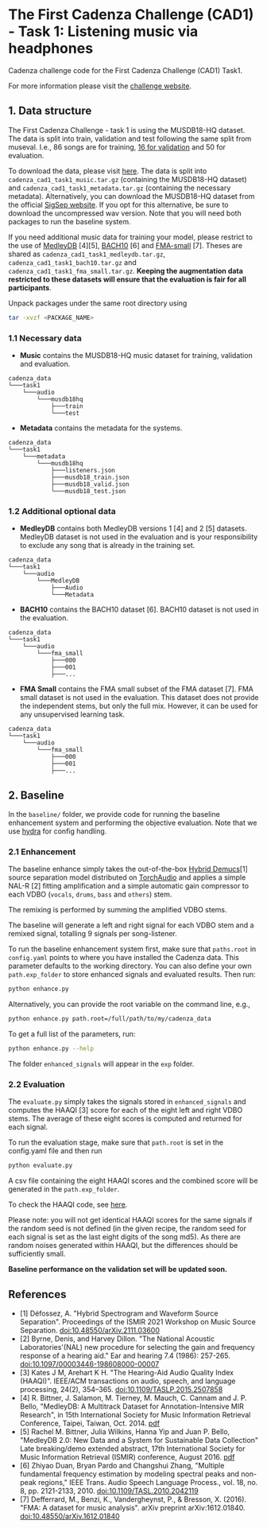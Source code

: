 # The First Cadenza Challenge (CAD1) - Task 1: Listening music via headphones


Cadenza challenge code for the First Cadenza Challenge (CAD1) Task1.

For more information please visit the [challenge website](https://cadenzachallenge.org/docs/cadenza1/cc1_intro).

## 1. Data structure
The First Cadenza Challenge - task 1 is using the MUSDB18-HQ dataset.
The data is split into train, validation and test following the same split from museval.
I.e., 86 songs are for training, [16 for validation](validation_tracks:) and 50 for evaluation.

To download the data, please visit [here](https://forms.gle/UQkuCxqQVxZtGggPA). The data is split into `cadenza_cad1_task1_music.tar.gz` (containing the MUSDB18-HQ dataset) and
`cadenza_cad1_task1_metadata.tar.gz` (containing the necessary metadata). Alternatively, you can download the MUSDB18-HQ dataset from the official [SigSep website](https://sigsep.github.io/datasets/musdb.html#musdb18-hq-uncompressed-wav).
If you opt for this alternative, be sure to download the uncompressed wav version. Note that you will need both packages to run the baseline system.

If you need additional music data for training your model, please restrict to the use of [MedleyDB](https://medleydb.weebly.com/) [4][5],
[BACH10](https://labsites.rochester.edu/air/resource.html) [6] and [FMA-small](https://github.com/mdeff/fma) [7].
Theses are shared as `cadenza_cad1_task1_medleydb.tar.gz`, `cadenza_cad1_task1_bach10.tar.gz` and `cadenza_cad1_task1_fma_small.tar.gz`.
**Keeping the augmentation data restricted to these datasets will ensure that the evaluation is fair for all participants**.

Unpack packages under the same root directory using
```bash
tar -xvzf <PACKAGE_NAME>
```

### 1.1 Necessary data
* **Music** contains the MUSDB18-HQ music dataset for training, validation and evaluation.
```text
cadenza_data
└───task1
    └───audio
        └───musdb18hq
            ├───train
            └───test
```
* **Metadata** contains the metadata for the systems.
```text
cadenza_data
└───task1
    └───metadata
        └───musdb18hq
            ├───listeners.json
            ├───musdb18_train.json
            ├───musdb18_valid.json
            └───musdb18_test.json
```

### 1.2 Additional optional data
* **MedleyDB** contains both MedleyDB versions 1 [4] and 2 [5] datasets.
MedleyDB dataset is not used in the evaluation and is your responsibility to exclude any song that is already in the training set.
```text
cadenza_data
└───task1
    └───audio
        └───MedleyDB
            ├───Audio
            └───Metadata
```

* **BACH10** contains the BACH10 dataset [6].
BACH10 dataset is not used in the evaluation.
```text
cadenza_data
└───task1
    └───audio
        └───fma_small
            ├───000
            ├───001
            ├───...
```

* **FMA Small** contains the FMA small subset of the FMA dataset [7].
FMA small dataset is not used in the evaluation. This dataset does not provide the independent stems, but only the full mix.
However, it can be used for any unsupervised learning task.
```text
cadenza_data
└───task1
    └───audio
        └───fma_small
            ├───000
            ├───001
            ├───...
```

## 2. Baseline

In the `baseline/` folder, we provide code for running the baseline enhancement system and performing the objective evaluation.
Note that we use [hydra](https://hydra.cc/docs/intro/) for config handling.

### 2.1 Enhancement

The baseline enhance simply takes the out-of-the-box [Hybrid Demucs](https://github.com/facebookresearch/demucs)[1]
source separation model distributed on [TorchAudio](https://pytorch.org/audio/main/tutorials/hybrid_demucs_tutorial.html)
and applies a simple NAL-R [2] fitting amplification and a simple automatic gain compressor to each
VDBO (`vocals`, `drums`, `bass` and `others`) stem.

The remixing is performed by summing the amplified VDBO stems.

The baseline will generate a left and right signal for each VDBO stem and a remixed signal, totalling 9 signals per song-listener.

To run the baseline enhancement system first, make sure that `paths.root` in `config.yaml` points to
where you have installed the Cadenza data. This parameter defaults to the working directory.
You can also define your own `path.exp_folder` to store enhanced
signals and evaluated results.
Then run:
```bash
python enhance.py
```
Alternatively, you can provide the root variable on the command line, e.g.,
```bash
python enhance.py path.root=/full/path/to/my/cadenza_data
```
To get a full list of the parameters, run:
```bash
python enhance.py --help
```

The folder `enhanced_signals` will appear in the `exp` folder.

### 2.2 Evaluation

The `evaluate.py` simply takes the signals stored in `enhanced_signals` and computes the HAAQI [3] score
for each of the eight left and right VDBO stems.
The average of these eight scores is computed and returned for each signal.

To run the evaluation stage, make sure that `path.root` is set in the config.yaml file and then run
```bash
python evaluate.py
```
A csv file containing the eight HAAQI scores and the combined score will be generated in the `path.exp_folder`.

To check the HAAQI code, see [here](../../../../clarity/evaluator/haaqi).

Please note: you will not get identical HAAQI scores for the same signals if the random seed is not defined
(in the given recipe, the random seed for each signal is set as the last eight digits of the song md5).
As there are random noises generated within HAAQI, but the differences should be sufficiently small.

**Baseline performance on the validation set will be updated soon.**

## References

* [1] Défossez, A. "Hybrid Spectrogram and Waveform Source Separation". Proceedings of the ISMIR 2021 Workshop on Music Source Separation. [doi:10.48550/arXiv.2111.03600](https://arxiv.org/abs/2111.03600)
* [2] Byrne, Denis, and Harvey Dillon. "The National Acoustic Laboratories'(NAL) new procedure for selecting the gain and frequency response of a hearing aid." Ear and hearing 7.4 (1986): 257-265. [doi:10.1097/00003446-198608000-00007](https://doi.org/10.1097/00003446-198608000-00007)
* [3] Kates J M, Arehart K H. "The Hearing-Aid Audio Quality Index (HAAQI)". IEEE/ACM transactions on audio, speech, and language processing, 24(2), 354–365. [doi:10.1109/TASLP.2015.2507858](https://doi.org/10.1109%2FTASLP.2015.2507858)
* [4] R. Bittner, J. Salamon, M. Tierney, M. Mauch, C. Cannam and J. P. Bello, "MedleyDB: A Multitrack Dataset for Annotation-Intensive MIR Research", in 15th International Society for Music Information Retrieval Conference, Taipei, Taiwan, Oct. 2014. [pdf](https://archives.ismir.net/ismir2014/paper/000322.pdf)
* [5] Rachel M. Bittner, Julia Wilkins, Hanna Yip and Juan P. Bello, "MedleyDB 2.0: New Data and a System for Sustainable Data Collection" Late breaking/demo extended abstract, 17th International Society for Music Information Retrieval (ISMIR) conference, August 2016. [pdf](https://wp.nyu.edu/ismir2016/wp-content/uploads/sites/2294/2016/08/bittner-medleydb.pdf)
* [6] Zhiyao Duan, Bryan Pardo and Changshui Zhang, "Multiple fundamental frequency estimation by modeling spectral peaks and non-peak regions," IEEE Trans. Audio Speech  Language Process., vol. 18, no. 8, pp. 2121-2133, 2010. [doi:10.1109/TASL.2010.2042119](https://doi.org/10.1109/TASL.2010.2042119)
* [7] Defferrard, M., Benzi, K., Vandergheynst, P., & Bresson, X. (2016). "FMA: A dataset for music analysis". arXiv preprint arXiv:1612.01840. [doi:10.48550/arXiv.1612.01840](https://doi.org/10.48550/arXiv.1612.01840)
